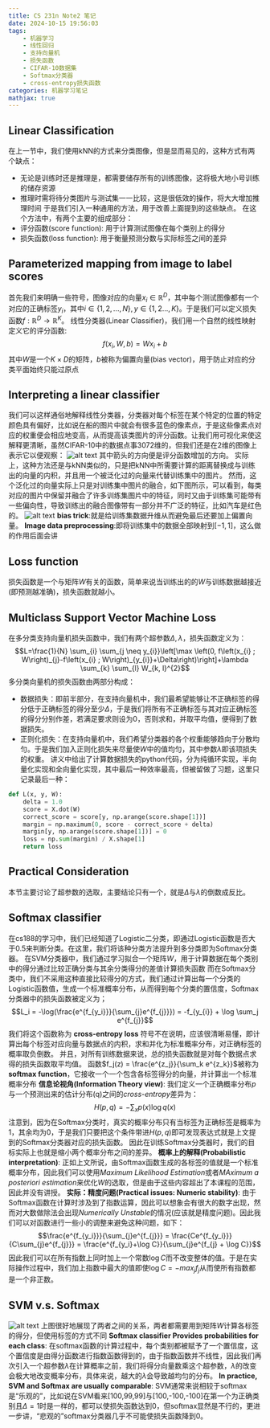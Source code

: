 ```yaml
---
title: CS 231n Note2 笔记
date: 2024-10-15 19:56:03
tags:
    - 机器学习
    - 线性回归
    - 支持向量机
    - 损失函数
    - CIFAR-10数据集
    - Softmax分类器
    - cross-entropy损失函数
categories: 机器学习笔记
mathjax: true
---
```

## Linear Classification
在上一节中，我们使用kNN的方式来分类图像，但是显而易见的，这种方式有两个缺点：
+ 无论是训练时还是推理是，都需要储存所有的训练图像，这将极大地小号训练的储存资源
+ 推理时需将待分类图片与测试集一一比较，这是很低效的操作，将大大增加推理时间
于是我们引入一种通用的方法，用于改善上面提到的这些缺点。
在这个方法中，有两个主要的组成部分：
+ 评分函数(score function): 用于计算测试图像在每个类别上的得分
+ 损失函数(loss function): 用于衡量预测分数与实际标签之间的差异

## Parameterized mapping from image to label scores
首先我们来明确一些符号，图像对应的向量$x_i\in \mathbb{R}^D$，其中每个测试图像都有一个对应的正确标签$y_i$，其中$i\in\lbrace 1,2,...,N\rbrace,y\in\lbrace 1,2...,K\rbrace$。于是我们可以定义损失函数$f:\mathbb{R}^D\rightarrow \mathbb{R}^K$。
线性分类器(Linear Classifier)，我们用一个自然的线性映射定义它的评分函数:
$$f(x_i,W,b) = Wx_i+b$$
其中$W$是一个$K\times D$的矩阵，$b$被称为偏置向量(bias vector)，用于防止对应的分类平面始终只能过原点
## Interpreting a linear classifier
我们可以这样通俗地解释线性分类器，分类器对每个标签在某个特定的位置的特定颜色具有偏好，比如说在船的图片中就会有很多蓝色的像素点，于是这些像素点对应的权重便会相应地变高，从而提高该类图片的评分函数。让我们用可视化来使这解释更清晰，虽然CIFAR-10中的数据点事3072维的，但我们还是在2维的图像上表示它以便观察：
![alt text](/assets/CS-231n-1/1.png)
其中箭头的方向便是评分函数增加的方向。
实际上，这种方法还是与kNN类似的，只是把kNN中所需要计算的距离替换成与训练出的向量的内积，并且用一个被泛化过的向量来代替训练集中的图片。
然而，这个泛化过的向量实际上只是对训练集中图片的融合，如下图所示，可以看到，每类对应的图片中保留并融合了许多训练集图片中的特征，同时又由于训练集可能带有一些偏向性，导致训练出的融合图像带有一部分并不广泛的特征，比如汽车是红色的。
![alt text](/assets/CS-231n-1/2.png)
**bias trick**:就是给训练集数据升维从而避免最后还要加上偏置向量。
**Image data preprocessing**:即将训练集中的数据全部映射到$[-1,1]$，这么做的作用后面会讲
## Loss function
损失函数是一个与矩阵$W$有关的函数，简单来说当训练出的的$W$与训练数据越接近(即预测越准确)，损失函数就越小。
## Multiclass Support Vector Machine Loss
在多分类支持向量机损失函数中，我们有两个超参数$\Delta, \lambda$，损失函数定义为：
$$L=\frac{1}{N} \sum_{i} \sum_{j \neq y_{i}}\left[\max \left(0, f\left(x_{i} ; W\right)_{j}-f\left(x_{i} ; W\right)_{y_{i}}+\Delta\right)\right]+\lambda \sum_{k} \sum_{l} W_{k, l}^{2}$$
多分类向量机的损失函数由两部分构成：
+ 数据损失：即前半部分，在支持向量机中，我们最希望能够让不正确标签的得分低于正确标签的得分至少$\Delta$，于是我们将所有不正确标签与其对应正确标签的得分分别作差，若满足要求则设为0，否则求和，并取平均值，便得到了数据损失。
+ 正则化损失：在支持向量机中，我们希望分类器的各个权重能够趋向于分散均匀。于是我们加入正则化损失来尽量使$W$中的值均匀，其中参数$\lambda$即该项损失的权重。
讲义中给出了计算数据损失的python代码，分为纯循环实现，半向量化实现和全向量化实现，其中最后一种效率最高，但被留做了习题，这里只记录最后一种：

```python
def L(x, y, W):
    delta = 1.0
    score = X.dot(W)
    correct_score = score[y, np.arange(score.shape[1])]
    margin = np.maximum(0, score - correct_score + delta)
    margin[y, np.arange(score.shape[1])] = 0
    loss = np.sum(margin) / X.shape[1]
    return loss
```

## Practical Consideration
本节主要讨论了超参数的选取，主要结论只有一个，就是$\Delta$与$\lambda$的倒数成反比。
## Softmax classifier
在cs188的学习中，我们已经知道了Logistic二分类，即通过Logistic函数是否大于0.5来判断分类。在这里，我们将该种分类方法提升到多分类即为Softmax分类器。
在SVM分类器中，我们通过学习拟合一个矩阵$W$，用于计算数据在每个类别中的得分通过比较正确分类与其余分类得分的差值计算损失函数
而在Softmax分类中，我们不采用这种直接比较得分的方式，我们通过计算出每一个分类的Logistic函数值，生成一个标准概率分布，从而得到每个分类的置信度，Softmax分类器中的损失函数被定义为；
$$L_i = -\log(\frac{e^{f_{y_i}}}{\sum_{j}e^{f_{j}}}) = -f_{y_{i}} + \log \sum_j e^{f_{j}}$$
我们将这个函数称为 **cross-entropy loss**
符号不在说明，应该很清晰易懂，即计算出每个标签对应向量与数据点的内积，求和并化为标准概率分布，对正确标签的概率取负倒数。
并且，对所有训练数据来说，总的损失函数就是对每个数据点求得的损失函数取平均值。
函数$f_j(z) = \frac{e^{z_j}}{\sum_k e^{z_k}}$被称为**softmax function**，它接收一个一个包含各标签得分的向量，并计算出一个标准概率分布
**信息论视角(Information Theory view)**: 我们定义一个正确概率分布$p$与一个预测出来的估计分布(q)之间的*cross-entropy*差异为：
$$H(p,q) = -\sum_x p(x)\log q(x)$$
注意到，因为在Softmax分类时，真实的概率分布只有当标签为正确标签是概率为1，其余均为0，于是我们只要把这个条件带进$H(p,q)$即可发现表达式就是上文提到的Softmax分类器对应的损失函数。
因此在训练Softmax分类器时，我们的目标实际上也就是缩小两个概率分布之间的差异。
**概率上的解释(Probabilistic interpretation)**: 正如上文所说，由Softmax函数生成的各标签的值就是一个标准概率分布，因此我们可以使用*Maximum Likelihood Estimation*或者*MAximum a posteriori estimation*来优化$W$的选取，但是由于这些内容超出了本课程的范围，因此并没有讲授。
**实际：精度问题(Practical issues: Numeric stability)**: 由于Softmax函数在计算时涉及到了指数运算，因此可以想象会有很大的数字出现，然而对大数做除法会出现*Numerically Unstable*的情况(应该就是精度问题)。因此我们可以对函数进行一些小的调整来避免这种问题，如下：
$$\frac{e^{f_{y_i}}}{\sum_{j}e^{f_{j}}} = \frac{Ce^{f_{y_i}}}{C\sum_{j}e^{f_{j}}} = \frac{e^{f_{y_i}+\log C}}{\sum_{j}e^{f_{j} + \log C}}$$
因此我们可以在所有指数上同时加上一个常数$\log C$而不改变整体的值。于是在实际操作过程中，我们加上指数中最大的值即使$\log C = -max_j f_j$从而使所有指数都是一个非正数。
## SVM v.s. Softmax
![alt text](/assets/CS-231n-1/3.png)
上图很好地展现了两者之间的关系，两者都需要用到矩阵$W$计算各标签的得分，但使用标签的方式不同
**Softmax classifier Provides probabilities for each class**: 在softmax函数的计算过程中，每个类别都被赋予了一个置信度，这个置信度是由得分函数进行指数函数得到的，由于指数函数并不线性，因此我们再次引入一个超参数$\lambda$在计算概率之前，我们将得分向量数乘这个超参数，$\lambda$的改变会极大地改变概率分布，具体来说，越大的$\lambda$会导致越均匀的分布。
**In practice, SVM and Softmax are usually comparable**: SVM通常来说相较于softmax是“乐观的”，比如说在SVM看来[100,99,99]与[100,-100,-100]在第一个为正确类别且$\Delta=1$时是一样的，都可以使损失函数达到0，但softmax显然是不行的，更进一步讲，“悲观的”softmax分类器几乎不可能使损失函数降到0。